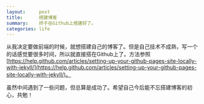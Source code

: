 ```yaml
---
layout:     post
title:      搭建博客
summary:    终于在Github上搭建好了。
categories: life
---
```


从我决定要做前端的时候，就想搭建自己的博客了。但是自己技术不成熟，写一个的话感觉要很多时间，所以就直接搭在Github上了。方法参照
[https://help.github.com/articles/setting-up-your-github-pages-site-locally-with-jekyll/](https://help.github.com/articles/setting-up-your-github-pages-site-locally-with-jekyll/)。

虽然中间遇到了一些问题，但总算是成功了。希望自己今后能不忘搭建博客的初心，共勉！
